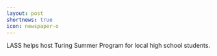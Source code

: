 ```yaml
---
layout: post
shortnews: true
icon: newspaper-o
---
```


LASS helps host Turing Summer Program for local high school students.